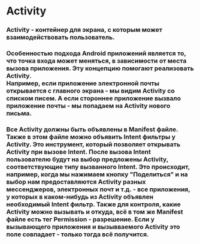 # Activity
### Activity - контейнер для экрана, с которым может взаимодействовать пользователь.
### Особенностью подхода Android приложений является то, что точка входа может меняться, в зависимости от места вызова приложения. Эту концепцию помогают реализовать Activity.<br>Например, если приложение электронной почты открывается с главного экрана - мы видим Activity со списком писем. А если стороннее приложение вызвало приложение почты - мы попадаем на Activity нового письма.
### Все Activity должны быть объявлены в Manifest файле. Также в этом файле можно объявить Intent фильтры у Activity. Это инструмент, который позволяет открывать Activity при вызове Intent. После вызова Intent пользователю будут на выбор предложены Activity, соответствующие типу вызванного Intent. Это происходит, например, когда мы нажимаем кнопку "Поделиться" и на выбор нам предоставляются Activity разных мессенджеров, электронных почт и т.д. - все приложения, у которых в каком-нибудь из Activity объявлен необходимый Intent фильтр. Также для контроля, какие Activity можно вызывать и откуда, всё в том же Manifest  файле есть тег Permission - разрешение. Если у вызывающего приложения и вызывваемого Activity это поле совпадает - только тогда всё получится.
